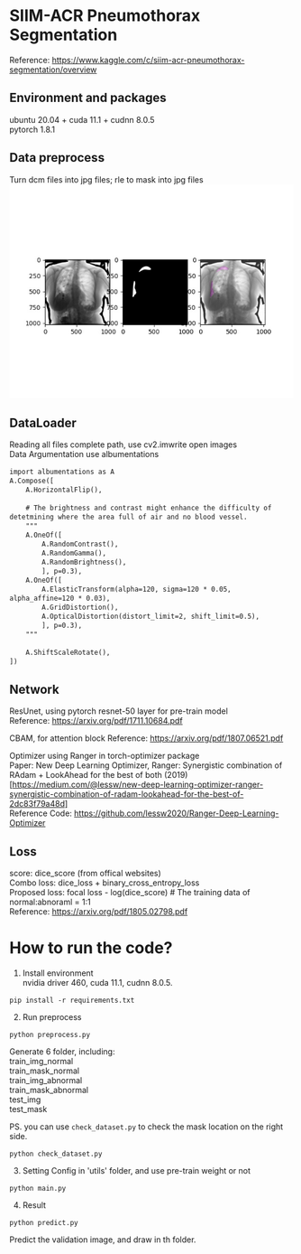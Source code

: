 # SIIM-ACR Pneumothorax Segmentation  
Reference: https://www.kaggle.com/c/siim-acr-pneumothorax-segmentation/overview  
  
## Environment and packages  
ubuntu 20.04 + cuda 11.1 + cudnn 8.0.5  
pytorch 1.8.1  

## Data preprocess   
Turn dcm files into jpg files; rle to mask into jpg files    
![alt text](https://github.com/allen050883/Project/blob/main/kaggle_SIIM-ACR_Pneumothorax_Segmentation/check_dataset/1.2.276.0.7230010.3.1.4.8323329.1909.1517875170.188918.jpg)
  
## DataLoader  
Reading all files complete path, use cv2.imwrite open images  
Data Argumentation use albumentations  
```
import albumentations as A
A.Compose([
    A.HorizontalFlip(),
    
    # The brightness and contrast might enhance the difficulty of detetmining where the area full of air and no blood vessel.
    """
    A.OneOf([
        A.RandomContrast(),
        A.RandomGamma(),
        A.RandomBrightness(),
        ], p=0.3),
    A.OneOf([
        A.ElasticTransform(alpha=120, sigma=120 * 0.05, alpha_affine=120 * 0.03),
        A.GridDistortion(),
        A.OpticalDistortion(distort_limit=2, shift_limit=0.5),
        ], p=0.3),
    """
    
    A.ShiftScaleRotate(),
])
```
  
## Network  
ResUnet, using pytorch resnet-50 layer for pre-train model  
Reference: https://arxiv.org/pdf/1711.10684.pdf  
  
CBAM, for attention block
Reference: https://arxiv.org/pdf/1807.06521.pdf  
  
Optimizer using Ranger in torch-optimizer package  
Paper: New Deep Learning Optimizer, Ranger: Synergistic combination of RAdam + LookAhead for the best of both (2019)  
[https://medium.com/@lessw/new-deep-learning-optimizer-ranger-synergistic-combination-of-radam-lookahead-for-the-best-of-2dc83f79a48d]  
Reference Code: https://github.com/lessw2020/Ranger-Deep-Learning-Optimizer  
  
## Loss  
score: dice_score (from offical websites)  
Combo loss: dice_loss + binary_cross_entropy_loss  
Proposed loss: focal loss - log(dice_score) # The training data of normal:abnoraml = 1:1  
Reference: https://arxiv.org/pdf/1805.02798.pdf    
  
  
# How to run the code?  
1. Install environment  
nvidia driver 460, cuda 11.1, cudnn 8.0.5. 
```
pip install -r requirements.txt
```

2. Run preprocess  
```
python preprocess.py
```
Generate 6 folder, including:  
  train_img_normal  
  train_mask_normal  
  train_img_abnormal  
  train_mask_abnormal  
  test_img  
  test_mask  
  
PS. you can use ```check_dataset.py``` to check the mask location on the right side.  
```
python check_dataset.py
```

3. Setting Config in 'utils' folder, and use pre-train weight or not  
```
python main.py
```
  
4. Result  
```
python predict.py
```
Predict the validation image, and draw in th folder.  
